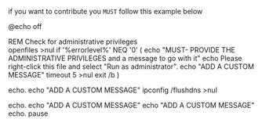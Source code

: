 if you want to contribute you `MUST` follow this example below 


@echo off

REM Check for administrative privileges  
openfiles >nul
if '%errorlevel%' NEQ '0' (
    echo "MUST- PROVIDE THE ADMINISTRATIVE PRIVILEGES and a message to go with it"
    echo Please right-click this file and select "Run as administrator".
    echo "ADD A CUSTOM MESSAGE"
    timeout 5 >nul
    exit /b
)

echo.
echo "ADD A CUSTOM MESSAGE"
ipconfig /flushdns >nul

echo.
echo "ADD A CUSTOM MESSAGE"
echo "ADD A CUSTOM MESSAGE"
echo.
pause
